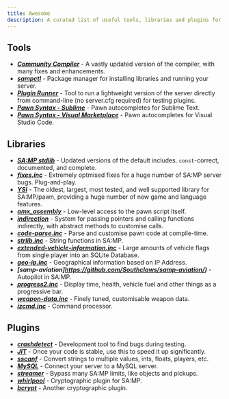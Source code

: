 ```yaml
---
title: Awesome
description: A curated list of useful tools, libraries and plugins for SA-MP development.
---
```


## Tools

- **_[Community Compiler](https://github.com/pawn-lang/compiler/)_** - A vastly updated version of the compiler, with many fixes and enhancements.
- **_[sampctl](http://sampctl.com/)_** - Package manager for installing libraries and running your server.
- **_[Plugin Runner](https://github.com/Zeex/samp-plugin-runner/)_** - Tool to run a lightweight version of the server directly from command-line (no server.cfg required) for testing plugins.
- **_[Pawn Syntax - Sublime](https://packagecontrol.io/packages/Pawn%20syntax/)_** - Pawn autocompletes for Sublime Text. 
- **_[Pawn Syntax - Visual Marketplace](https://marketplace.visualstudio.com/items?itemName=southclaws.vscode-pawn/)_** - Pawn autocompletes for Visual Studio Code.

## Libraries

- **_[SA:MP stdlib](https://github.com/pawn-lang/samp-stdlib/)_** - Updated versions of the default includes. `const`-correct, documented, and complete.
- **_[fixes.inc](https://github.com/pawn-lang/sa-mp-fixes/)_** - Extremely optmised fixes for a huge number of SA:MP server bugs. Plug-and-play.
- **_[YSI](https://github.com/pawn-lang/YSI-Includes/)_** - The oldest, largest, most tested, and well supported library for SA:MP/pawn, providing a huge number of new game and language features.
- **_[amx_assembly](https://github.com/Zeex/amx_assembly/)_** - Low-level access to the pawn script itself.
- **_[indirection](https://github.com/Y-Less/indirection/)_** - System for passing pointers and calling functions indirectly, with abstract methods to customise calls.
- **_[code-parse.inc](https://github.com/Y-Less/code-parse.inc/)_** - Parse and customise pawn code at compile-time.
- **_[strlib.inc](https://github.com/oscar-broman/strlib/)_** - String functions in SA:MP. 
- **_[extended-vehicle-information.inc](https://github.com/Vince0789/sa-mp-extended-vehicle-information/)_** - Large amounts of vehicle flags from single player into an SQLite Database. 
- **_[geo-ip.inc](https://github.com/Southclaws/SAMP-geoip/)_** - Geographical information based on IP Address. 
- **_[samp-aviation]https://github.com/Southclaws/samp-aviation/)_** - Autopilot in SA:MP.
- **_[progress2.inc](https://github.com/Southclaws/progress2/)_** - Display time, health, vehicle fuel and other things as a progressive bar.
- **_[weapon-data.inc](https://github.com/Southclaws/samp-weapon-dat/)_** - Finely tuned, customisable weapon data.
- **_[izcmd.inc](https://github.com/YashasSamaga/I-ZCMD/)_** - Command processor.

## Plugins

- **_[crashdetect](https://github.com/Zeex/samp-plugin-crashdetect/)_** - Development tool to find bugs during testing.
- **_[JIT](https://github.com/Zeex/samp-plugin-jit/)_** - Once your code is stable, use this to speed it up significantly.
- **_[sscanf](https://github.com/Y-Less/sscanf/)_** - Convert strings to multiple values, ints, floats, players, etc.
- **_[MySQL](https://github.com/pBlueG/SA-MP-MySQL/)_** - Connect your server to a MySQL server.
- **_[streamer](https://github.com/samp-incognito/samp-streamer-plugin/)_** - Bypass many SA:MP limits, like objects and pickups.
- **_[whirlpool](https://github.com/Southclaws/samp-whirlpool/)_** - Cryptographic plugin for SA:MP. 
- **_[bcrypt](https://github.com/LassiR/bcrypt-samp/)_** - Another cryptographic plugin. 
